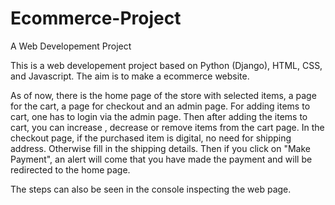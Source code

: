 # Ecommerce-Project
A Web Developement Project

This is a web developement project based on Python (Django), HTML, CSS, and Javascript.
The aim is to make a ecommerce website.

As of now, there is the home page of the store with selected items, a page for the cart, a page for checkout and an admin page. 
For adding items to cart, one has to login via the admin page. 
Then after adding the items to cart, you can increase , decrease or remove items from the cart page.
In the checkout page, if the purchased item is digital, no need for shipping address. Otherwise fill in the shipping details.
Then if you click on "Make Payment", an alert will come that you have made the payment and will be redirected to the home page.

The steps can also be seen in the console inspecting the web page.
